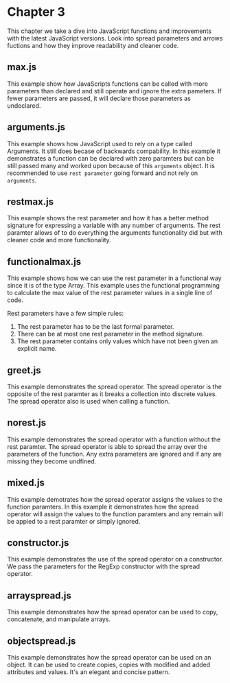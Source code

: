 # Chapter 3
This chapter we take a dive into JavaScript functions and improvements with the latest JavaScript versions. Look into spread parameters and arrows fuctions and how they improve readability and cleaner code.

## max.js
This example show how JavaScripts functions can be called with more parameters than declared and still operate and ignore the extra pameters. If fewer parameters are passed, it will declare those parameters as undeclared.

## arguments.js
This example shows how JavaScript used to rely on a type called Arguments. It still does becase of backwards compability. In this example it demonstrates a function can be declared with zero paramters but can be still passed many and worked upon because of this `arguments` object. It is recommended to use `rest parameter` going forward and not rely on `arguments`.

## restmax.js
This example shows the rest parameter and how it has a better method signature for expressing a variable with any number of arguments. The rest paramter allows of to do everything the arguments functionality did but with cleaner code and more functionality.

## functionalmax.js
This example shows how we can use the rest parameter in a functional way since it is of the type Array. This example uses the functional programming to calculate the max value of the rest parameter values in a single line of code.

Rest parameters have a few simple rules:
1. The rest parameter has to be the last formal parameter.
2. There can be at most one rest parameter in the method signature.
3. The rest parameter contains only values which have not been given an explicit name.

## greet.js
This example demonstrates the spread operator. The spread operator is the opposite of the rest paramter as it breaks a collection into discrete values. The spread operator also is used when calling a function.

## norest.js
This example demonstrates the spread operator with a function without the rest paramter. The spread operator is able to spread the array over the parameters of the function. Any extra parameters are ignored and if any are missing they become undfined.

## mixed.js
This example demotrates how the spread operator assigns the values to the function paramters. In this example it demonstrates how the spread operator will assign the values to the function paramters and any remain will be appied to a rest paramter or simply ignored.

## constructor.js
This example demonstrates the use of the spread operator on a constructor. We pass the parameters for the RegExp constructor with the spread operator.

## arrayspread.js
This example demonstrates how the spread operator can be used to copy, concatenate, and manipulate arrays.

## objectspread.js
This example demonstrates how the spread operator can be used on an object. It can be used to create copies, copies with modified and added attributes and values. It's an elegant and concise pattern.